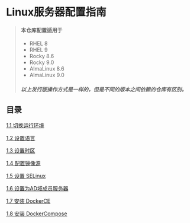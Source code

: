 Linux服务器配置指南
=
> #### 本仓库配置适用于
> - RHEL 8
> - RHEL 9
> - Rocky 8.6
> - Rocky 9.0
> - AlmaLinux 8.6
> - AlmaLinux 9.0 
> ##### 以上发行版操作方式是一样的，但是不同的版本之间依赖的仓库有区别。

目录
-
[1.1 切换运行环境](guide/00_boot_mode.md)

[1.2 设置语言](guide/01_language.md)

[1.3 设置时区](guide/02_timezone.md)

[1.4 配置镜像源](guide/03_mirrors.md)

[1.5 设置 SELinux](guide/04_SELinux.md)

[1.6 设置为AD域成员服务器](guide/05_windows_domain.md)

[1.7 安装 DockerCE](guide/06_docker-ce.md)

[1.8 安装 DockerCompose](guide/07_docker-compose.md)

